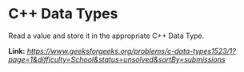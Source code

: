# C++ Data Types
Read a value and store it in the appropriate C++ Data Type. 

**Link:** _https://www.geeksforgeeks.org/problems/c-data-types1523/1?page=1&difficulty=School&status=unsolved&sortBy=submissions_
